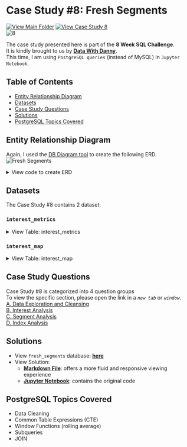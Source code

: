 # Case Study #8: Fresh Segments</br>
[![View Main Folder](https://img.shields.io/badge/View-Main_Folder-F5788D.svg?logo=GitHub)](https://github.com/chanronnie/8WeekSQLChallenge)
[![View Case Study 8](https://img.shields.io/badge/View-Case_Study_8-07A092)](https://8weeksqlchallenge.com/case-study-8/)</br>
![8](https://github.com/chanronnie/8WeekSQLChallenge/assets/121308347/4f340132-a725-4702-a865-808b623c467c)


The case study presented here is part of the **8 Week SQL Challenge**.\
It is kindly brought to us by [**Data With Danny**](https://8weeksqlchallenge.com).\
This time, I am using `PostgreSQL queries` (instead of MySQL) in `Jupyter Notebook`.


## Table of Contents
* [Entity Relationship Diagram](#entity-relationship-diagram)
* [Datasets](#datasets)
* [Case Study Questions](#case-study-questions)
* [Solutions](#solutions)
* [PostgreSQL Topics Covered](#postgresql-topics-covered)


## Entity Relationship Diagram
Again, I used the [DB Diagram tool](https://dbdiagram.io/home) to create the following ERD.
![Fresh Segments](https://github.com/chanronnie/8WeekSQLChallenge/assets/121308347/1a9d92ec-c04b-44ed-9600-e98220789525)


<details>
<summary>View code to create ERD</summary>
  
Here is the code that I used for creating the ERD for the Fresh Segments datasets on DB Diagram tool

```markdown
TABLE interest_metrics {
  "_month" VARCHAR(4)
  "_year" VARCHAR(4)
  "month_year" VARCHAR(7)
  "interest_id" VARCHAR(5)
  "composition" FLOAT
  "index_value" FLOAT
  "ranking" INTEGER
  "percentile_ranking" FLOAT
}

TABLE interest_map {
  "id" INTEGER
  "interest_name" TEXT
  "interest_summary" TEXT
  "created_at" TIMESTAMP
  "last_modified" TIMESTAMP
  }


# Establish relationships between datasets
  REF: interest_metrics.interest_id > interest_map.id
```

</details>


## Datasets
The Case Study #8 contains 2 dataset:

### `interest_metrics`

<details>
  <summary>View Table: interest_metrics</summary>

The `interest_metrics` table presents aggregated interest metrics for a major client of Fresh Segments, reflecting the performance of interest_id based on clicks and interactions with targeted advertising content among their customer base.

_month | _year | month_year | interest_id | composition | index_value | ranking | percentile_ranking
--- | --- | --- | --- | --- | --- | --- | --- 
7 | 2018 | 07-2018 | 32486 | 11.89 | 6.19 | 1 | 99.86
7 | 2018 | 07-2018 | 6106 | 9.93 | 5.31 | 2 | 99.73
7 | 2018 | 07-2018 | 18923 | 10.85 | 5.29 | 3 | 99.59
7 | 2018 | 07-2018 | 6344 | 10.32 | 5.1 | 4 | 99.45
7 | 2018 | 07-2018 | 100 | 10.77 | 5.04 | 5 | 99.31
7 | 2018 | 07-2018 | 69 | 10.82 | 5.03 | 6 | 99.18
7 | 2018 | 07-2018 | 79 | 11.21 | 4.97 | 7 | 99.04
7 | 2018 | 07-2018 | 6111 | 10.71 | 4.83 | 8 | 98.9
7 | 2018 | 07-2018 | 6214 | 9.71 | 4.83 | 8 | 98.9
7 | 2018 | 07-2018 | 19422 | 10.11 | 4.81 | 10 | 98.63

</details>

### `interest_map`

<details>
  <summary>View Table: interest_map</summary>

The **`interest_map`** links the interest_id to the corresponding interest_name.

id | interest_name | interest_summary | created_at | last_modified
--- | --- | --- | --- | ---
1 | Fitness Enthusiasts | Consumers using fitness tracking apps and websites. | 2016-05-26 14:57:59 | 2018-05-23 11:30:12
2 | Gamers | Consumers researching game reviews and cheat codes. | 2016-05-26 14:57:59 | 2018-05-23 11:30:12
3 | Car Enthusiasts | Readers of automotive news and car reviews. | 2016-05-26 14:57:59 | 2018-05-23 11:30:12
4 | Luxury Retail Researchers | Consumers researching luxury product reviews and gift ideas. | 2016-05-26 14:57:59 | 2018-05-23 11:30:12
5 | Brides & Wedding Planners | People researching wedding ideas and vendors. | 2016-05-26 14:57:59 | 2018-05-23 11:30:12
6 | Vacation Planners | Consumers reading reviews of vacation destinations and accommodations. | 2016-05-26 14:57:59 | 2018-05-23 11:30:13
7 | Motorcycle Enthusiasts | Readers of motorcycle news and reviews. | 2016-05-26 14:57:59 | 2018-05-23 11:30:13
8 | Business News Readers	 | Readers of online business news content. | 2016-05-26 14:57:59 | 2018-05-23 11:30:12
12 | Thrift Store Shoppers | Consumers shopping online for clothing at thrift stores and researching locations. | 2016-05-26 14:57:59 | 2018-03-16 13:14:00
13 | Advertising Professionals | People who read advertising industry news. | 2016-05-26 14:57:59 | 2018-05-23 11:30:12

  
</details>


## Case Study Questions
Case Study #8 is categorized into 4 question groups\
To view the specific section, please open the link in a *`new tab`* or *`window`*.\
[A. Data Exploration and Cleansing](CaseStudy8_solutions.md#A)\
[B. Interest Analysis](CaseStudy8_solutions.md#B)\
[C. Segment Analysis](CaseStudy8_solutions.md#C)\
[D. Index Analysis](CaseStudy8_solutions.md#D)


## Solutions
- View `fresh_segments` database: [**here**](CaseStudy8_schema.sql)
- View Solution:
    - [**Markdown File**](CaseStudy8_solutions.md): offers a more fluid and responsive viewing experience
    - [**Jupyter Notebook**](CaseStudy8_solutions.ipynb): contains the original code


## PostgreSQL Topics Covered
- Data Cleaning 
- Common Table Expressions (CTE)
- Window Functions (rolling average)
- Subqueries
- JOIN
